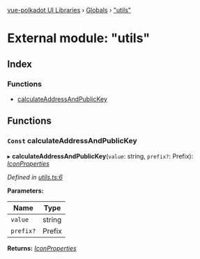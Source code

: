 [vue-polkadot UI Libraries](../README.md) › [Globals](../globals.md) › ["utils"](_utils_.md)

# External module: "utils"

## Index

### Functions

* [calculateAddressAndPublicKey](_utils_.md#const-calculateaddressandpublickey)

## Functions

### `Const` calculateAddressAndPublicKey

▸ **calculateAddressAndPublicKey**(`value`: string, `prefix?`: Prefix): *[IconProperties](../interfaces/_types_.iconproperties.md)*

*Defined in [utils.ts:6](https://github.com/vue-polkadot/vue-ui/blob/f2fb111/packages/vue-identicon/src/utils.ts#L6)*

**Parameters:**

Name | Type |
------ | ------ |
`value` | string |
`prefix?` | Prefix |

**Returns:** *[IconProperties](../interfaces/_types_.iconproperties.md)*
